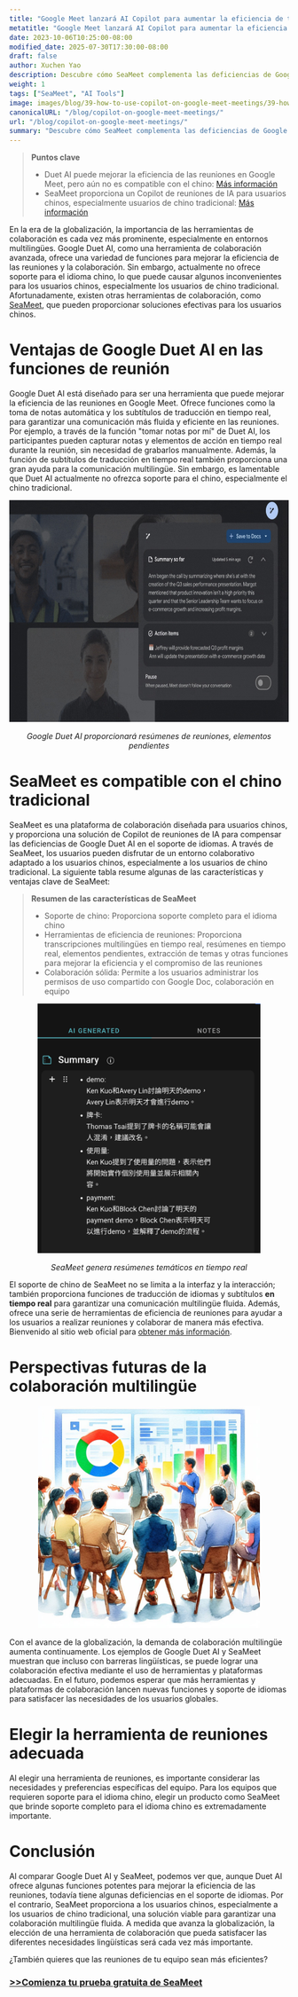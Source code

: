 ```yaml
---
title: "Google Meet lanzará AI Copilot para aumentar la eficiencia de tus reuniones"
metatitle: "Google Meet lanzará AI Copilot para aumentar la eficiencia de tus reuniones"
date: 2023-10-06T10:25:00-08:00
modified_date: 2025-07-30T17:30:00-08:00
draft: false
author: Xuchen Yao
description: Descubre cómo SeaMeet complementa las deficiencias de Google Duet AI en el soporte del idioma chino y la eficiencia de las reuniones, proporcionando una experiencia colaborativa más rica para los usuarios de chino tradicional y avanzando en la colaboración multilingüe.
weight: 1
tags: ["SeaMeet", "AI Tools"]
image: images/blog/39-how-to-use-copilot-on-google-meet-meetings/39-how-to-use-copilot-on-google-meet-meetings.jpeg
canonicalURL: "/blog/copilot-on-google-meet-meetings/"
url: "/blog/copilot-on-google-meet-meetings/"
summary: "Descubre cómo SeaMeet complementa las deficiencias de Google Duet AI en el soporte del idioma chino y la eficiencia de las reuniones, proporcionando una experiencia colaborativa más rica para los usuarios de chino tradicional y avanzando en la colaboración multilingüe."
---
```


> **Puntos clave**
> -   Duet AI puede mejorar la eficiencia de las reuniones en Google Meet, pero aún no es compatible con el chino: [Más información](https://workspace.google.com/blog/product-announcements/duet-ai-in-workspace-now-available)
> -   SeaMeet proporciona un Copilot de reuniones de IA para usuarios chinos, especialmente usuarios de chino tradicional: [Más información](https://meet.seasalt.ai/?utm_source=blog)

En la era de la globalización, la importancia de las herramientas de colaboración es cada vez más prominente, especialmente en entornos multilingües. Google Duet AI, como una herramienta de colaboración avanzada, ofrece una variedad de funciones para mejorar la eficiencia de las reuniones y la colaboración. Sin embargo, actualmente no ofrece soporte para el idioma chino, lo que puede causar algunos inconvenientes para los usuarios chinos, especialmente los usuarios de chino tradicional. Afortunadamente, existen otras herramientas de colaboración, como [SeaMeet](https://meet.seasalt.ai/?utm_source=blog), que pueden proporcionar soluciones efectivas para los usuarios chinos.

# Ventajas de Google Duet AI en las funciones de reunión

Google Duet AI está diseñado para ser una herramienta que puede mejorar la eficiencia de las reuniones en Google Meet. Ofrece funciones como la toma de notas automática y los subtítulos de traducción en tiempo real, para garantizar una comunicación más fluida y eficiente en las reuniones. Por ejemplo, a través de la función "tomar notas por mí" de Duet AI, los participantes pueden capturar notas y elementos de acción en tiempo real durante la reunión, sin necesidad de grabarlos manualmente. Además, la función de subtítulos de traducción en tiempo real también proporciona una gran ayuda para la comunicación multilingüe. Sin embargo, es lamentable que Duet AI actualmente no ofrezca soporte para el chino, especialmente el chino tradicional.

<center>
<img height="400px" src="/images/blog/39-how-to-use-copilot-on-google-meet-meetings/1-google-meet-summary.jpeg" alt="Google Duet AI proporcionará resúmenes de reuniones, elementos pendientes"/>

*Google Duet AI proporcionará resúmenes de reuniones, elementos pendientes*
</center>

# SeaMeet es compatible con el chino tradicional

SeaMeet es una plataforma de colaboración diseñada para usuarios chinos, y proporciona una solución de Copilot de reuniones de IA para compensar las deficiencias de Google Duet AI en el soporte de idiomas. A través de SeaMeet, los usuarios pueden disfrutar de un entorno colaborativo adaptado a los usuarios chinos, especialmente a los usuarios de chino tradicional. La siguiente tabla resume algunas de las características y ventajas clave de SeaMeet:

> **Resumen de las características de SeaMeet**
> -   Soporte de chino: Proporciona soporte completo para el idioma chino
> -   Herramientas de eficiencia de reuniones: Proporciona transcripciones multilingües en tiempo real, resúmenes en tiempo real, elementos pendientes, extracción de temas y otras funciones para mejorar la eficiencia y el compromiso de las reuniones
> -   Colaboración sólida: Permite a los usuarios administrar los permisos de uso compartido con Google Doc, colaboración en equipo

<center>
<img height="450px" src="/images/blog/39-how-to-use-copilot-on-google-meet-meetings/2-實時產生主題式總結.png" alt="SeaMeet genera resúmenes temáticos en tiempo real"/>

*SeaMeet genera resúmenes temáticos en tiempo real*
</center>

El soporte de chino de SeaMeet no se limita a la interfaz y la interacción; también proporciona funciones de traducción de idiomas y subtítulos **en tiempo real** para garantizar una comunicación multilingüe fluida. Además, ofrece una serie de herramientas de eficiencia de reuniones para ayudar a los usuarios a realizar reuniones y colaborar de manera más efectiva. Bienvenido al sitio web oficial para [obtener más información](https://meet.seasalt.ai/?utm_source=blog).

# Perspectivas futuras de la colaboración multilingüe

<center>
<img height="400px" src="/images/blog/39-how-to-use-copilot-on-google-meet-meetings/3-having-meeting.jpeg" alt="SeaMeet y las perspectivas futuras de la colaboración multilingüe"/>

</center>

Con el avance de la globalización, la demanda de colaboración multilingüe aumenta continuamente. Los ejemplos de Google Duet AI y SeaMeet muestran que incluso con barreras lingüísticas, se puede lograr una colaboración efectiva mediante el uso de herramientas y plataformas adecuadas. En el futuro, podemos esperar que más herramientas y plataformas de colaboración lancen nuevas funciones y soporte de idiomas para satisfacer las necesidades de los usuarios globales.

# Elegir la herramienta de reuniones adecuada

Al elegir una herramienta de reuniones, es importante considerar las necesidades y preferencias específicas del equipo. Para los equipos que requieren soporte para el idioma chino, elegir un producto como SeaMeet que brinde soporte completo para el idioma chino es extremadamente importante.

# Conclusión

Al comparar Google Duet AI y SeaMeet, podemos ver que, aunque Duet AI ofrece algunas funciones potentes para mejorar la eficiencia de las reuniones, todavía tiene algunas deficiencias en el soporte de idiomas. Por el contrario, SeaMeet proporciona a los usuarios chinos, especialmente a los usuarios de chino tradicional, una solución viable para garantizar una colaboración multilingüe fluida. A medida que avanza la globalización, la elección de una herramienta de colaboración que pueda satisfacer las diferentes necesidades lingüísticas será cada vez más importante.

¿También quieres que las reuniones de tu equipo sean más eficientes?

### [>>Comienza tu prueba gratuita de SeaMeet](https://meet.seasalt.ai/?utm_source=blog)
